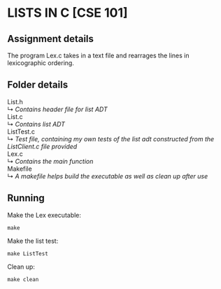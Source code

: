 # LISTS IN C [CSE 101]
## Assignment details
The program Lex.c takes in a text file and rearrages the lines in lexicographic ordering.

## Folder details
List.h    
↳ *Contains header file for list ADT*    
List.c    
↳ *Contains list ADT*    
ListTest.c    
↳ *Test file, containing my own tests of the list adt constructed from the ListClient.c file provided*    
Lex.c    
↳ *Contains the main function*    
Makefile    
↳ *A makefile helps build the executable as well as clean up after use*    

## Running
Make the Lex executable:
```
make
```

Make the list test:
```
make ListTest
```

Clean up:
```
make clean
```
